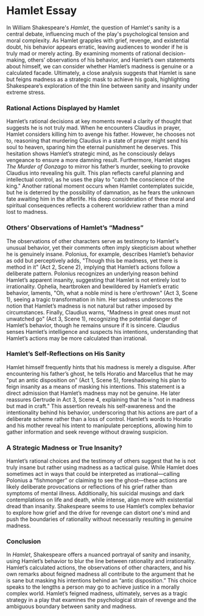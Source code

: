 # Hamlet Essay
In William Shakespeare's *Hamlet*, the question of Hamlet's sanity is a central debate, influencing much of the play's psychological tension and moral complexity. As Hamlet grapples with grief, revenge, and existential doubt, his behavior appears erratic, leaving audiences to wonder if he is truly mad or merely acting. By examining moments of rational decision-making, others’ observations of his behavior, and Hamlet’s own statements about himself, we can consider whether Hamlet’s madness is genuine or a calculated facade. Ultimately, a close analysis suggests that Hamlet is sane but feigns madness as a strategic mask to achieve his goals, highlighting Shakespeare’s exploration of the thin line between sanity and insanity under extreme stress.

### Rational Actions Displayed by Hamlet

Hamlet’s rational decisions at key moments reveal a clarity of thought that suggests he is not truly mad. When he encounters Claudius in prayer, Hamlet considers killing him to avenge his father. However, he chooses not to, reasoning that murdering Claudius in a state of prayer might send his soul to heaven, sparing him the eternal punishment he deserves. This hesitation shows Hamlet’s strategic mind, as he consciously delays vengeance to ensure a more damning result. Furthermore, Hamlet stages *The Murder of Gonzago* to mirror his father’s murder, seeking to provoke Claudius into revealing his guilt. This plan reflects careful planning and intellectual control, as he uses the play to "catch the conscience of the king." Another rational moment occurs when Hamlet contemplates suicide, but he is deterred by the possibility of damnation, as he fears the unknown fate awaiting him in the afterlife. His deep consideration of these moral and spiritual consequences reflects a coherent worldview rather than a mind lost to madness.

### Others’ Observations of Hamlet’s “Madness”

The observations of other characters serve as testimony to Hamlet's unusual behavior, yet their comments often imply skepticism about whether he is genuinely insane. Polonius, for example, describes Hamlet’s behavior as odd but perceptively adds, "Though this be madness, yet there is method in it" (Act 2, Scene 2), implying that Hamlet’s actions follow a deliberate pattern. Polonius recognizes an underlying reason behind Hamlet’s apparent insanity, suggesting that Hamlet is not entirely lost to irrationality. Ophelia, heartbroken and bewildered by Hamlet’s erratic behavior, laments, "Oh, what a noble mind is here o'erthrown" (Act 3, Scene 1), seeing a tragic transformation in him. Her sadness underscores the notion that Hamlet’s madness is not natural but rather imposed by circumstances. Finally, Claudius warns, "Madness in great ones must not unwatched go" (Act 3, Scene 1), recognizing the potential danger of Hamlet’s behavior, though he remains unsure if it is sincere. Claudius senses Hamlet’s intelligence and suspects his intentions, understanding that Hamlet’s actions may be more calculated than irrational.

### Hamlet’s Self-Reflections on His Sanity

Hamlet himself frequently hints that his madness is merely a disguise. After encountering his father’s ghost, he tells Horatio and Marcellus that he may "put an antic disposition on" (Act 1, Scene 5), foreshadowing his plan to feign insanity as a means of masking his intentions. This statement is a direct admission that Hamlet’s madness may not be genuine. He later reassures Gertrude in Act 3, Scene 4, explaining that he is "not in madness but mad in craft." This assertion reveals his self-awareness and the intentionality behind his behavior, underscoring that his actions are part of a deliberate scheme rather than a loss of control. Hamlet’s words to Horatio and his mother reveal his intent to manipulate perceptions, allowing him to gather information and seek revenge without drawing suspicion.

### A Strategic Madness or True Insanity?

Hamlet’s rational choices and the testimony of others suggest that he is not truly insane but rather using madness as a tactical guise. While Hamlet does sometimes act in ways that could be interpreted as irrational—calling Polonius a “fishmonger” or claiming to see the ghost—these actions are likely deliberate provocations or reflections of his grief rather than symptoms of mental illness. Additionally, his suicidal musings and dark contemplations on life and death, while intense, align more with existential dread than insanity. Shakespeare seems to use Hamlet’s complex behavior to explore how grief and the drive for revenge can distort one's mind and push the boundaries of rationality without necessarily resulting in genuine madness.

### Conclusion

In *Hamlet*, Shakespeare offers a nuanced portrayal of sanity and insanity, using Hamlet’s behavior to blur the line between rationality and irrationality. Hamlet’s calculated actions, the observations of other characters, and his own remarks about feigned madness all contribute to the argument that he is sane but masking his intentions behind an “antic disposition.” This choice speaks to the lengths a person may go to achieve justice in a morally complex world. Hamlet’s feigned madness, ultimately, serves as a tragic strategy in a play that examines the psychological strain of revenge and the ambiguous boundary between sanity and madness.